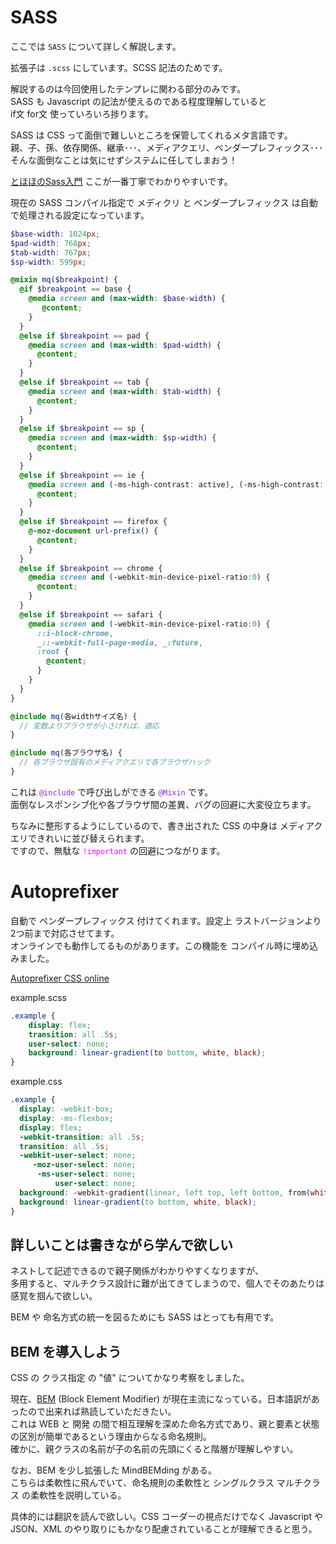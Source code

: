 # SASS
ここでは ``SASS`` について詳しく解説します。

拡張子は ``.scss`` にしています。SCSS 記法のためです。

解説するのは今回使用したテンプレに関わる部分のみです。  
SASS も Javascript の記法が使えるのである程度理解していると  
if文 for文 使っていろいろ捗ります。

SASS は CSS って面倒で難しいところを保管してくれるメタ言語です。  
親、子、孫、依存関係、継承･･･、メディアクエリ、ベンダープレフィックス･･･  
そんな面倒なことは気にせずシステムに任してしまおう！

[とほほのSass入門](//www.tohoho-web.com/ex/sass.html) ここが一番丁寧でわかりやすいです。

現在の SASS コンパイル指定で メディクリ と ベンダープレフィックス は自動で処理される設定になっています。

```scss
$base-width: 1024px;
$pad-width: 768px;
$tab-width: 767px;
$sp-width: 599px;

@mixin mq($breakpoint) {
  @if $breakpoint == base {
    @media screen and (max-width: $base-width) {
       @content;
    }
  }
  @else if $breakpoint == pad {
    @media screen and (max-width: $pad-width) {
      @content;
    }
  }
  @else if $breakpoint == tab {
    @media screen and (max-width: $tab-width) {
      @content;
    }
  }
  @else if $breakpoint == sp {
    @media screen and (max-width: $sp-width) {
      @content;
    }
  }
  @else if $breakpoint == ie {
    @media screen and (-ms-high-contrast: active), (-ms-high-contrast: none) {
      @content;
    }
  }
  @else if $breakpoint == firefox {
    @-moz-document url-prefix() {
      @content;
    }
  }
  @else if $breakpoint == chrome {
    @media screen and (-webkit-min-device-pixel-ratio:0) {
      @content;
    }
  }
  @else if $breakpoint == safari {
    @media screen and (-webkit-min-device-pixel-ratio:0) {
      ::i-block-chrome,
      _::-webkit-full-page-media, _:future,
      :root {
        @content;
      }
    }
  }
}

@include mq(各widthサイズ名) {
  // 変数よりブラウザが小さければ、適応
}

@include mq(各ブラウザ名) {
  // 各ブラウザ固有のメディアクエリで各ブラウザハック
}
```

これは <span style="color:BlueViolet">``@include``</span> で呼び出しができる <span style="color:BlueViolet">``@Mixin``</span> です。  
面倒なレスポンシブ化や各ブラウザ間の差異、バグの回避に大変役立ちます。

ちなみに整形するようにしているので、書き出された CSS の中身は メディアクエリできれいに並び替えられます。  
ですので、無駄な <span style="color:Magenta">``!important``</span> の回避につながります。

# Autoprefixer
自動で ペンダープレフィックス 付けてくれます。設定上 ラストバージョンより 2つ前まで対応させてます。  
オンラインでも動作してるものがあります。この機能を コンパイル時に埋め込みました。

[Autoprefixer CSS online](https://autoprefixer.github.io/)

example.scss
```scss
.example {
    display: flex;
    transition: all .5s;
    user-select: none;
    background: linear-gradient(to bottom, white, black);
}
```
example.css
```css
.example {
  display: -webkit-box;
  display: -ms-flexbox;
  display: flex;
  -webkit-transition: all .5s;
  transition: all .5s;
  -webkit-user-select: none;
     -moz-user-select: none;
      -ms-user-select: none;
          user-select: none;
  background: -webkit-gradient(linear, left top, left bottom, from(white), to(black));
  background: linear-gradient(to bottom, white, black);
}
```

## 詳しいことは書きながら学んで欲しい
ネストして記述できるので親子関係がわかりやすくなりますが、  
多用すると、マルチクラス設計に難が出てきてしまうので、個人でそのあたりは感覚を掴んで欲しい。  

BEM や 命名方式の統一を図るためにも SASS はとっても有用です。

## BEM を導入しよう
CSS の クラス指定 の "値" についてかなり考察をしました。  

現在、[BEM](//github.com/juno/bem-methodology-ja/blob/master/definitions.md) (Block Element Modifier) が現在主流になっている。日本語訳があったので出来れば熟読していただきたい。  
これは WEB と 開発 の間で相互理解を深めた命名方式であり、親と要素と状態の区別が簡単であるという理由からなる命名規則。  
確かに、親クラスの名前が子の名前の先頭にくると階層が理解しやすい。

なお、BEM を少し拡張した MindBEMding がある。  
こちらは柔軟性に飛んでいて、命名規則の柔軟性と シングルクラス マルチクラス の柔軟性を説明している。

具体的には翻訳を読んで欲しい。CSS コーダーの視点だけでなく Javascript や JSON、XML のやり取りにもかなり配慮されていることが理解できると思う。